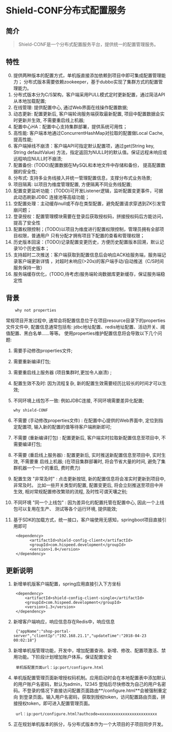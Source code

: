 # Shield-CONF分布式配置服务
## 简介
> Shield-CONF是一个分布式配置服务平台，提供统一的配置管理服务。

## 特性
0. 提供两种版本的配置方式，单机版直接添加依赖到项目中即可集成配置管理能力；
分布式版本需要依赖zookeeper，基于dubbo实现了集群方式的配置管理能力。
1. 分布式版本分为C/S架构，客户端采用PULL模式定时更新配置，通过简洁API从本地加载配置;
2. 在线管理: 提供配置中心, 通过Web界面在线操作配置数据;
3. 动态更新: 配置更新后, 客户端轮询服务端获取最新配置, 项目中配置数据会实时更新并生效,
不需要重启线上机器;
4. 配置中心HA：配置中心支持集群部署，提供系统可用性；
5. 高性能: 客户端本地通过ConcurrentHashMap对拉取的配置做Local Cache, 提高性能;
6. 客户端掉线不崩溃：客户端API可指定默认配置项，通过get(String key, String defaultValue)
方法，指定返回为NULL时的默认值。保证远程未响应或远程响应NULL时不崩溃;
7. 配置备份: (TODO)配置数据在MySQL和本地文件中存储和备份， 提高配置数据的安全性;
8. 分布式: 支持多业务线接入并统一管理配置信息，支撑分布式业务场景;
9. 项目隔离: 以项目为维度管理配置, 方便隔离不同业务线配置;
10. 配置变更监听功能：(TODO)可开发Listener逻辑，监听配置变更事件，可据此动态刷新JDBC
连接池等高级功能；
11. 空配置处理：主动缓存null或不存在类型配置，避免配置请求穿透到ZK引发雪崩问题；
12. 登录授权：配置管理模块需要在登录后获取授权码，拼接授权码后方能访问，提高了安全性
13. 配置权限控制；(TODO)以项目为维度进行配置权限控制，管理员拥有全部项目权限，普通用户
只有分配才拥有项目下配置的查看和管理权限；
14. 历史版本回滚：(TODO)记录配置变更历史，方便历史配置版本回溯，默认记录10个历史版本；
15. 支持超时二次推送：客户端获取到配置信息后会响应ACK给服务端，服务端记录客户端更新详情
，对超时未响应(>20s)的客户端手动/自动推送（C/S时间服务保持一致）
16. 服务端缓存优化，(TODO,待考虑)服务端轮询数据库更新缓存，保证服务端稳定性
## 背景

        why not properties

常规项目开发过程中, 通常会将配置信息位于在项目resource目录下的properties文件文件中,
配置信息通常包括有: jdbc地址配置、redis地址配置、活动开关、阈值配置、黑白名单……等等。
使用properties维护配置信息将会导致以下几个问题:

1. 需要手动修改properties文件;
2. 需要重新编译打包;
3. 需要重启线上服务器 (项目集群时,更加令人崩溃) ;
4. 配置生效不及时: 因为流程复杂, 新的配置生效需要经历比较长的时间才可以生效;
5. 不同环境上线包不一致: 例如JDBC连接, 不同环境需要差异化配置;


       why shield-CONF


1. 不需要 (手动修改properties文件) : 在配置中心提供的Web界面中, 定位到指定配置项,
输入新的配置的值等待客户端刷新即可;
2. 不需要 (重新编译打包) : 配置更新后, 客户端实时拉取新配置信息至项目中, 不需要编译打包;
3. 不需要 (重启线上服务器) : 配置更新后, 实时推送新配置信息至项目中, 实时生效, 不需要重
启线上机器; (在项目集群部署时, 将会节省大量的时间, 避免了集群机器一个一个的重启, 费时费力)
4. 配置生效 "非常及时" : 点击更新按钮, 新的配置信息将会准实时更新到项目中, 非常及时。
比如一些开关类型的配置, 配置变更后, 将会立刻推送至项目中并生效, 相对常规配置修改繁琐的流程,
及时性可谓天壤之别;
5. 不同环境 "同一个上线包" : 因为差异化的配置托管在配置中心, 因此一个上线包可以复用在生产、
测试等各个运行环境, 提供能效;
6. 基于SDK的加载方式，统一接口，客户端使用无感知，springboot项目直接引用即可


        <dependency>
              <artifactId>shield-config-client</artifactId>
              <groupId>com.hispeed.development</groupId>
              <version>1.0</version>
        </dependency>

## 更新说明
1. 新增单机版客户端配置，spring应用直接引入下方坐标

		<dependency>
            <artifactId>shield-config-client-single</artifactId>
            <groupId>com.hispeed.development</groupId>
            <version>1.3</version>
        </dependency>
2. 新增客户端响应，响应信息存在Redis中，响应信息

        {"appName":"shop-portal-server","clientIp":"192.168.21.1","updateTime":"2018-04-23 00:02:18"}

3. 新增单机版管理功能，开发中，增加配置查询、新增、修改、配置项激活、禁用功能。下阶段计划增加账户体系，保证配置安全

        单机版配置页面url：ip:port/configure.html
        
4. 单机版配置管理页面新增授权码机制。应用启动时会在本地配置表中添加默认的用户账户名密码，默认为admin，12345
登陆后尽快修改为自己的用户名密码。不登录的情况下直接访问配置页面路由**/configure.html**会被强制重定向
到登录页面。输入用户名密码，获取到授权token，访问配置路由页面，拼接授权token，即可进入配置管理页面。

        url：ip:port/configure.html?authcode=xxxxxxxxxxxxxxxxxxxxxxxxx
5. 正在规划单机版本的拆分，与分布式版本作为一个大项目的子项目同步开发。
   
        
   